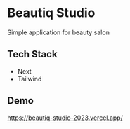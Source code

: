 
# Beautiq Studio

Simple application for beauty salon



## Tech Stack

- Next
- Tailwind


## Demo

https://beautiq-studio-2023.vercel.app/

